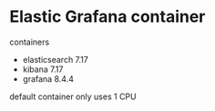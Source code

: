 # Elastic Grafana container

containers

- elasticsearch 7.17
- kibana 7.17
- grafana 8.4.4

default container only uses 1 CPU
